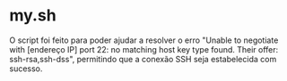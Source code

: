 # my.sh
O script foi feito para poder ajudar a resolver o erro "Unable to negotiate with [endereço IP] port 22: no matching host key type found. Their offer: ssh-rsa,ssh-dss", permitindo que a conexão SSH seja estabelecida com sucesso.

